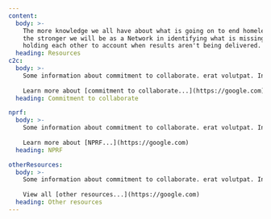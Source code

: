 ```yaml
---
content:
  body: >-
    The more knowledge we all have about what is going on to end homelessness,
    the stronger we will be as a Network in identifying what is missing and
    holding each other to account when results aren't being delivered. 
  heading: Resources
c2c:
  body: >-
    Some information about commitment to collaborate. erat volutpat. In sollicitudin massa felis, vitae dignissim arcu euismod vel. Morbi sit amet dui nunc. Etiam tempus tortor eget magna feugiat, eu. 
    
    Learn more about [commitment to collaborate...](https://google.com)
  heading: Commitment to collaborate  

nprf:
  body: >-
    Some information about commitment to collaborate. erat volutpat. In sollicitudin massa felis, vitae dignissim arcu euismod vel. Morbi sit amet dui nunc. Etiam tempus tortor eget magna feugiat, eu. 
    
    Learn more about [NPRF...](https://google.com)
  heading: NPRF

otherResources:
  body: >-
    Some information about commitment to collaborate. erat volutpat. In sollicitudin massa felis, vitae dignissim arcu euismod vel. Morbi sit amet dui nunc. Etiam tempus tortor eget magna feugiat, eu. 
    
    View all [other resources...](https://google.com)
  heading: Other resources
---
```

